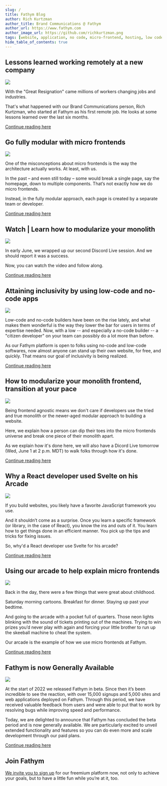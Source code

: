 ```yaml
---
slug: /
title: Fathym Blog
author: Rich Kurtzman
author_title: Brand Communications @ Fathym
author_url: https://www.fathym.com
author_image_url: https://github.com/richkurtzman.png
tags: [website, application, no code, micro-frontend, hosting, low code]
hide_table_of_contents: true
---
```

## Lessons learned working remotely at a new company

![](https://www.fathym.com/img/work-from-home2.jpg)

With the "Great Resignation" came millions of workers changing jobs and industries. 

That's what happened with our Brand Communications person, Rich Kurtzman, who started at Fathym as his first remote job. He looks at some lessons learned over the last six months. 

[Continue reading here](https://www.fathym.com/blog/articles/2022/june/2022-06-07-work-from-home-lessons)
## Go fully modular with micro frontends

![](https://www.fathym.com/img/newmfe2.png) 

One of the misconceptions about micro frontends is the way the architecture actually works. At least, with us.  

In the past – and even still today – some would break a single page, say the homepage, down to multiple components. That’s not exactly how we do micro frontends.  

Instead, in the fully modular approach, each page is created by a separate team or developer. 

[Continue reading here](https://www.fathym.com/blog/articles/2022/june/2022-06-06-go-fully-modular-frontend)

## Watch | Learn how to modularize your monolith

![](https://www.fathym.com/img/socialuimonolith.png)


In early June, we wrapped up our second Discord Live session. And we should report it was a success.  

Now, you can watch the video and follow along.

[Continue reading here](https://www.fathym.com/blog/articles/2022/june/2022-06-03-watch-modularize-your-monolith)
## Attaining inclusivity by using low-code and no-code apps

![](https://www.fathym.com/img/nocodeboard.jpeg)

Low-code and no-code builders have been on the rise lately, and what makes them wonderful is the way they lower the bar for users in terms of expertise needed. Now, with a low -- and especially a no-code builder -- a "citizen developer" on your team can possibly do a lot more than before. 

As our Fathym platform is open to folks using no-code and low-code softwares, now almost anyone can stand up their own website, for free, and quickly. That means our goal of inclusivity is being realized. 

[Continue reading here](https://www.fathym.com/blog/articles/2022/june/2022-06-02-inclusivity-with-low-and-no-code)
## How to modularize your monolith frontend, transition at your pace

![](https://www.fathym.com/img/MFERPlasmicGatsbyDocuReact.png)

Being frontend agnostic means we don't care if developers use the tried and true monolith or the newer-aged modular approach to building a website.

Here, we explain how a person can dip their toes into the micro frontends universe and break one piece of their monolith apart. 

As we explain how it's done here, we will also have a Dicord Live tomorrow (Wed, June 1 at 2 p.m. MDT) to walk folks through how it's done. 

[Continue reading here](https://www.fathym.com/blog/articles/2022/may/2022-05-31-modularize-your-monolith-one-page)

## Why a React developer used Svelte on his Arcade

![](https://www.fathym.com/img/arcadeinterior.png)

If you build websites, you likely have a favorite JavaScript framework you use.  

And it shouldn’t come as a surprise. Once you learn a specific framework (or library, in the case of React), you know the ins and outs of it. You learn how to get things done in an efficient manner. You pick up the tips and tricks for fixing issues.  

So, why'd a React developer use Svelte for his arcade? 

[Continue reading here](https://www.fathym.com/blog/articles/2022/may/2022-05-19-why-react-developer-used-svelte)

## Using our arcade to help explain micro frontends

![](https://www.fathym.com/img/arcadescreenshot.png)

Back in the day, there were a few things that were great about childhood.  

Saturday morning cartoons. Breakfast for dinner. Staying up past your bedtime.  

And going to the arcade with a pocket full of quarters. Those neon lights blinking with the sound of tickets printing out of the machines. Trying to win prizes you’d never play with again and forcing your little brother to run up the skeeball machine to cheat the system. 

Our arcade is the example of how we use micro frontends at Fathym.

[Continue reading here](https://www.fathym.com/blog/articles/2022/may/2022-05-16-arcade-and-micro-frontends)

## Fathym is now Generally Available 

![](https://www.fathym.com/img/fathymbubbles.png)

At the start of 2022 we released Fathym in beta. Since then it’s been incredible to see the reaction, with over 15,000 signups and 5,000 sites and web applications deployed on Fathym. Through this period, we have received valuable feedback from users and were able to put that to work by resolving bugs while improving speed and performance. 

Today, we are delighted to announce that Fathym has concluded the beta period and is now generally available. We are particularly excited to unveil extended functionality and features so you can do even more and scale development through our paid plans. 

[Continue reading here](/articles/2022/april/2022-04-28-general-release-blog)
## Join Fathym 

[We invite you to sign up](https://www.fathym.com/dashboard) for our freemium platform now, not only to achieve your goals, but to have a little fun while you’re at it, too. 